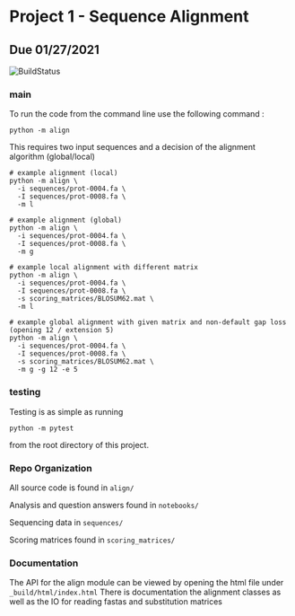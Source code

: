 # Project 1 - Sequence Alignment
## Due 01/27/2021

![BuildStatus](https://github.com/ucsf-bmi-203-2021/HW1/workflows/HW1/badge.svg?event=push)

### main
To run the code from the command line use the following command :

```
python -m align
```

This requires two input sequences and a decision of the alignment algorithm (global/local)
```
# example alignment (local)
python -m align \
  -i sequences/prot-0004.fa \
  -I sequences/prot-0008.fa \
  -m l

# example alignment (global)
python -m align \
  -i sequences/prot-0004.fa \
  -I sequences/prot-0008.fa \
  -m g

# example local alignment with different matrix
python -m align \
  -i sequences/prot-0004.fa \
  -I sequences/prot-0008.fa \
  -s scoring_matrices/BLOSUM62.mat \
  -m l

# example global alignment with given matrix and non-default gap loss (opening 12 / extension 5)
python -m align \
  -i sequences/prot-0004.fa \
  -I sequences/prot-0008.fa \
  -s scoring_matrices/BLOSUM62.mat \
  -m g -g 12 -e 5

```

### testing
Testing is as simple as running
```
python -m pytest
```
from the root directory of this project.

### Repo Organization

All source code is found in `align/`

Analysis and question answers found in `notebooks/`

Sequencing data in `sequences/`

Scoring matrices found in `scoring_matrices/`

### Documentation

The API for the align module can be viewed by opening the html file under `_build/html/index.html`
There is documentation the alignment classes as well as the IO for reading fastas and substitution matrices
